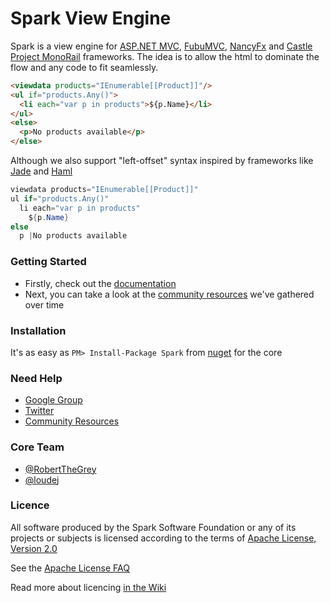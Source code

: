 Spark View Engine
=================

Spark is a view engine for [ASP.NET MVC](http://www.asp.net/mvc), [FubuMVC](http://mvc.fubu-project.org/), [NancyFx](http://nancyfx.org/) and [Castle Project MonoRail](http://www.castleproject.org/projects/monorail/) frameworks. The idea is to allow the html to dominate the flow and any code to fit seamlessly.
```html
<viewdata products="IEnumerable[[Product]]"/>
<ul if="products.Any()">
  <li each="var p in products">${p.Name}</li>
</ul>
<else>
  <p>No products available</p>
</else>
```
Although we also support "left-offset" syntax inspired by frameworks like [Jade](http://jade-lang.com/) and [Haml](http://haml.info/)
```csharp
viewdata products="IEnumerable[[Product]]"
ul if="products.Any()"
  li each="var p in products" 
    ${p.Name}
else
  p |No products available
```
### Getting Started

 * Firstly, check out the [documentation](https://github.com/SparkViewEngine/spark/wiki)
 * Next, you can take a look at the [community resources](https://github.com/SparkViewEngine/spark/wiki/Community-Resources) we've gathered over time 

### Installation

It's as easy as `PM> Install-Package Spark` from [nuget](http://nuget.org/packages/Spark) for the core

### Need Help

 * [Google Group](https://groups.google.com/forum/?fromgroups=#!forum/spark-dev)
 * [Twitter](https://twitter.com/sparkviewengine)
 * [Community Resources](https://github.com/SparkViewEngine/spark/wiki/Community-Resources)

### Core Team
 * [@RobertTheGrey](https://twitter.com/RobertTheGrey)
 * [@loudej](https://twitter.com/loudej)

### Licence

All software produced by the Spark Software Foundation or any of its projects or subjects is licensed according to the terms of [Apache License, Version 2.0](http://www.apache.org/licenses/LICENSE-2.0)

See the [Apache License FAQ](http://www.apache.org/foundation/license-faq.html)

Read more about licencing [in the Wiki](https://github.com/SparkViewEngine/spark/wiki/Licence-information)
